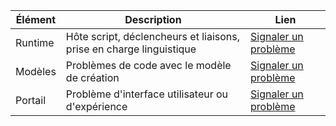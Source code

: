 Élément | Description | Lien
---------|-------|-----------
Runtime | Hôte script, déclencheurs et liaisons, prise en charge linguistique | [Signaler un problème](https://github.com/Azure/azure-webjobs-sdk-script/issues)
Modèles | Problèmes de code avec le modèle de création | [Signaler un problème](https://github.com/Azure/azure-webjobs-sdk-templates/issues)
Portail | Problème d'interface utilisateur ou d'expérience | [Signaler un problème](https://github.com/ProjectKudu/AzureFunctionsPortal/issues)

<!---HONumber=AcomDC_0420_2016-->